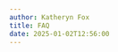 ```yaml
---
author: Katheryn Fox
title: FAQ
date: 2025-01-02T12:56:00
---
```


<div style="font-family: 'Poppins', sans-serif;">

<script>
const faqData = [
    {
        question: "Apa yang dimaksud dengan informasi publik?",
        answer: "Informasi publik adalah informasi yang dihasilkan, disimpan, dikelola dan dikirim oleh organisasi Badan Publik yang berkaitan dengan penyelenggara dan penyelenggaraan informasi organisasi Badan Publik dan/atau penyelenggaraan badan publik lainnya dalam kerangka koordinasi pengelolaan dan pelayanan informasi lain yang berkaitan dengan kepentingan publik."
    },
    {
        question: "Berapa lama waktu yang dibutuhkan untuk mendapatkan informasi publik?", 
        answer: "Informasi akan diberikan paling lama dalam waktu 10 (sepuluh) hari kerja dan dapat diperpanjang paling lambat 7 (tujuh) hari kerja berikutnya dengan memberikan alasan secara tertulis."
    },
    {
        question: "Siapa saja yang boleh meminta informasi publik?",
        answer: "Siapa saja boleh meminta informasi publik, baik perseorangan maupun badan hukum dengan menyertakan fotokopi identitas dan fotokopi akta badan hukum untuk pemohon dari badan hukum."
    }
];

document.addEventListener('DOMContentLoaded', function() {
    const faqContainer = document.getElementById('faq-container');
    
    faqData.forEach((item, index) => {
        const faqItem = document.createElement('div');
        faqItem.className = 'faq-item mb-4';
        faqItem.innerHTML = `
            <div class="faq-question rounded-xl bg-white border border-gray-300 p-4 cursor-pointer flex justify-between items-center relative" onclick="toggleAnswer(${index})">
                <div class="green-line"></div>
                <span class="font-semibold">${item.question}</span>
                <div class="toggle-icon w-6 h-6 bg-customGreen rounded-full flex items-center justify-center text-white flex-shrink-0">
                    <span class="plus-icon">+</span>
                </div>
            </div>
            <div class="faq-answer bg-customGreen p-4 rounded-b-lg mt-0 hidden text-white">
                ${item.answer}
            </div>
        `;
        faqContainer.appendChild(faqItem);
    });
});

function toggleAnswer(index) {
    const answers = document.querySelectorAll('.faq-answer');
    const icons = document.querySelectorAll('.plus-icon');
    
    answers[index].classList.toggle('hidden');
    answers[index].style.maxHeight = answers[index].classList.contains('hidden') ? '0' : answers[index].scrollHeight + 'px';
    icons[index].style.transform = answers[index].classList.contains('hidden') ? 'rotate(0deg)' : 'rotate(45deg)';
}
</script>

<style>
.faq-question {
    transition: background-color 0.3s ease;
}

.faq-question:hover {
    background-color: #f8f8f8;
}

.plus-icon {
    transition: transform 0.3s ease;
    font-size: 20px;
    line-height: 1;
}

.faq-answer {
    transition: all 0.3s ease;
    max-height: 0;
    overflow: hidden;
    opacity: 0;
}

.faq-answer:not(.hidden) {
    opacity: 1;
}

.green-line {
    position: absolute;
    left: 0;
    top: 0;
    bottom: 0;
    width: 8px;
    background-color: #10B981;
    border-top-left-radius: 1.25rem;
    border-bottom-left-radius: 1.25rem;
}
</style>

<div id="faq-container" class="max-w-3xl mx-auto py-8">
</div>

</div>
